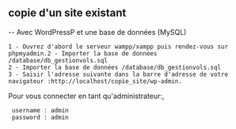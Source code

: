 ## copie d'un site existant
--
Avec WordPressP et une base de données (MySQL)

```
1 - Ouvrez d'abord le serveur wampp/xampp puis rendez-vous sur phpmyadmin.2 - Importer la base de données /database/db_gestionvols.sql
2 - Importer la base de données /database/db_gestionvols.sql
3 - Saisir l'adresse suivante dans la barre d'adresse de votre navigateur :http://localhost/copie_site/wp-admin.
```


Pour vous connecter en tant qu'administrateur:,

```
 username : admin
 password : admin
```
